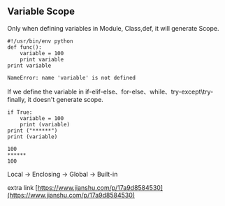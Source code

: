## Variable  Scope

Only when defining variables in Module, Class,def, it will generate Scope.

```
#!/usr/bin/env python
def func():
    variable = 100
    print variable
print variable
```

```
NameError: name 'variable' is not defined
```

If we define the variable in if-elif-else、for-else、while、try-except\try-finally, it doesn't generate scope.

```
if True:
    variable = 100
    print (variable)
print ("******")
print (variable)
```

```
100
******
100
```

Local -&gt; Enclosing -&gt; Global -&gt; Built-in

extra link [https://www.jianshu.com/p/17a9d8584530](https://www.jianshu.com/p/17a9d8584530)

